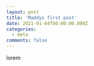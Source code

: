 ```yaml
---
layout: post
title: 'Maddys first post'
date: 2021-01-04T00:00:00.000Z
categories:
  - meta
comments: false
---
```


lorem

